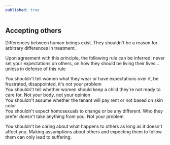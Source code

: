 ```yaml
---
published: true
---
```


## Accepting others

Differences between human beings exist. They shouldn't be a reason for arbitrary differences in treatment.

Upon agreement with this principle, the following rule can be inferred: never set your expectations on others, on how they should be living their lives... unless in defense of this rule

You shouldn't tell women what they wear or have expectations over it, be frustrated, disappointed, it's not your problem<br>
You shouldn't tell whether women should keep a child they're not ready to care for. Not your body, not your opinion<br>
You shouldn't assume whether the tenant will pay rent or not based on skin color<br>
You shouldn't expect homosexuals to change or be any different. Who they prefer doesn't take anything from you. Not your problem<br>

You shouldn't be caring about what happens to others as long as it doesn't affect you. Making assumptions about others and expecting them to follow them can only lead to suffering.